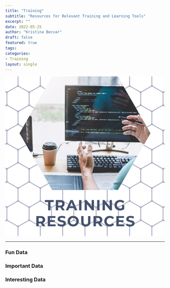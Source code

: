 ```yaml
---
title: "Training"
subtitle: "Resources for Relevant Training and Learning Tools"
excerpt: ""
date: 2022-05-25
author: "Kristina Becvar"
draft: false
featured: true
tags:
categories:
- Training
layout: single
---
```


![](featured.png)

---

### Fun Data

### Important Data

### Interesting Data